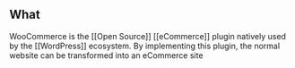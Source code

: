 ## What
WooCommerce is the [[Open Source]] [[eCommerce]] plugin natively used by the [[WordPress]] ecosystem. By implementing this plugin, the normal website can be transformed into an eCommerce site